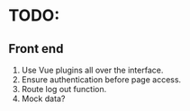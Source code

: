 # TODO: 
## Front end
1. Use Vue plugins all over the interface.
2. Ensure authentication before page access.
3. Route log out function.
4. Mock data?